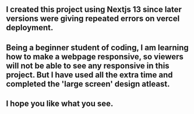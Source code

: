## I created this project using Nextjs 13 since later versions were giving repeated errors on vercel deployment.

## Being a beginner student of coding, I am learning how to make a webpage responsive, so viewers will not be able to see any responsive in this project. But I have used all the extra time and completed the 'large screen' design atleast.

## I hope you like what you see.
